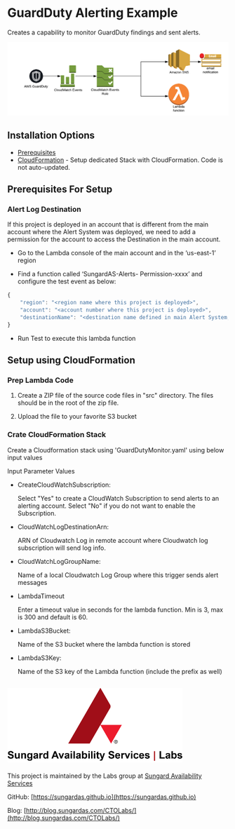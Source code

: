 
# GuardDuty Alerting Example

Creates a capability to monitor GuardDuty findings and sent alerts.

![Sample Alert Flow](/docs/images/GuardDuty%20Alerting%20Flow.png)



## Installation Options

- [Prerequisites](#prerequisites-for-setup)
- [CloudFormation](#setup-using-cloudformation) - Setup dedicated Stack with CloudFormation.  Code is not auto-updated.

## Prerequisites For Setup


### Alert Log Destination

If this project is deployed in an account that is different from the main account where the Alert System was deployed, we need to add a permission for the account to access the Destination in the main account.

  - Go to the Lambda console of the main account and in the ‘us-east-1’ region

  - Find a function called ‘SungardAS-Alerts- Permission-xxxx’ and configure the test event as below:

  ```javascript
  {
      "region": "<region name where this project is deployed>",
      "account": "<account number where this project is deployed>",
      "destinationName": "<destination name defined in main Alert System; 'alertDestination' if not changed>"
  }
  ```

  - Run Test to execute this lambda function



## Setup using CloudFormation

### Prep Lambda Code

1. Create a ZIP file of the source code files in "src" directory.  The files should be in the root of the zip file.

2. Upload the file to your favorite S3 bucket


### Crate CloudFormation Stack

Create a Cloudformation stack using 'GuardDutyMonitor.yaml' using below input values

Input Parameter Values

- CreateCloudWatchSubscription:

  Select "Yes" to create a CloudWatch Subscription to send alerts to an alerting account.  Select "No" if you do not want to enable the Subscription.
  
- CloudWatchLogDestinationArn:

  ARN of Cloudwatch Log in remote account where Cloudwatch log subscription will send log info.

- CloudWatchLogGroupName:

  Name of a local Cloudwatch Log Group where this trigger sends alert messages

- LambdaTimeout

  Enter a timeout value in seconds for the lambda function. Min is 3, max is 300 and default is 60.

- LambdaS3Bucket:

  Name of the S3 bucket where the lambda function is stored

- LambdaS3Key:

  Name of the S3 key of the Lambda function (include the prefix as well)






## [![Sungard Availability Services | Labs][labs-logo]][labs-github-url]

This project is maintained by the Labs group at [Sungard Availability
Services](http://sungardas.com)

GitHub: [https://sungardas.github.io](https://sungardas.github.io)

Blog:
[http://blog.sungardas.com/CTOLabs/](http://blog.sungardas.com/CTOLabs/)

[labs-github-url]: https://sungardas.github.io
[labs-logo]: https://raw.githubusercontent.com/SungardAS/repo-assets/master/images/logos/sungardas-labs-logo-small.png
[aws-services-image]: ./docs/images/logo.png?raw=true
